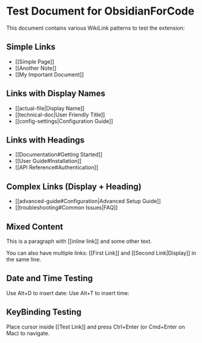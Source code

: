 # Test Document for ObsidianForCode

This document contains various WikiLink patterns to test the extension:

## Simple Links
- [[Simple Page]]
- [[Another Note]]
- [[My Important Document]]

## Links with Display Names
- [[actual-file|Display Name]]
- [[technical-doc|User Friendly Title]]
- [[config-settings|Configuration Guide]]

## Links with Headings
- [[Documentation#Getting Started]]
- [[User Guide#Installation]]
- [[API Reference#Authentication]]

## Complex Links (Display + Heading)
- [[advanced-guide#Configuration|Advanced Setup Guide]]
- [[troubleshooting#Common Issues|FAQ]]

## Mixed Content
This is a paragraph with [[inline link]] and some other text.

You can also have multiple links: [[First Link]] and [[Second Link|Display]] in the same line.

## Date and Time Testing
Use Alt+D to insert date: 
Use Alt+T to insert time: 

## KeyBinding Testing
Place cursor inside [[Test Link]] and press Ctrl+Enter (or Cmd+Enter on Mac) to navigate.